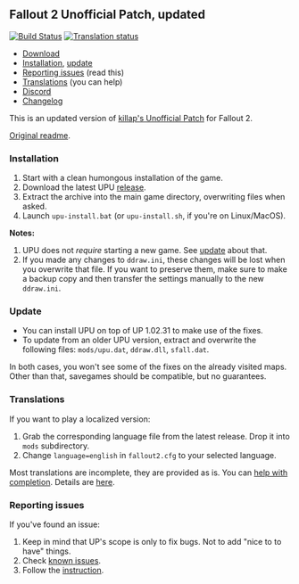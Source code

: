 ## Fallout 2 Unofficial Patch, updated

[![Build Status](https://travis-ci.org/BGforgeNet/Fallout2_Unofficial_Patch.svg?branch=master)](https://travis-ci.org/BGforgeNet/Fallout2_Unofficial_Patch)
[![Translation status](https://tra.bgforge.net/widgets/fallout/-/up/svg-badge.svg)](https://tra.bgforge.net/projects/fallout/up/)

* [Download](https://github.com/BGforgeNet/Fallout2_Unofficial_Patch/releases/latest)
* [Installation](#installation), [update](#update)
* [Reporting issues](#reporting-issues) (read this)
* [Translations](#translations) (you can help)
* [Discord](https://discord.gg/4Yqfggm)
* [Changelog](docs/changelog.md)

This is an updated version of [killap's Unofficial Patch](http://killap.net/) for Fallout 2.

[Original readme](docs/up-readme.txt).

### Installation
1. Start with a clean humongous installation of the game.
1. Download the latest UPU [release](https://github.com/BGforgeNet/Fallout2_Unofficial_Patch/releases/latest).
1. Extract the archive into the main game directory, overwriting files when asked.
1. Launch `upu-install.bat` (or `upu-install.sh`, if you're on Linux/MacOS).

**Notes:**
1. UPU does not _require_ starting a new game. See [update](#update) about that.
1. If you made any changes to `ddraw.ini`, these changes will be lost when you overwrite that file. If you want to preserve them, make sure to make a backup copy and then transfer the settings manually to the new `ddraw.ini`.

### Update

* You can install UPU on top of UP 1.02.31 to make use of the fixes.
* To update from an older UPU version, extract and overwrite the following files: `mods/upu.dat`, `ddraw.dll`, `sfall.dat`.

In both cases, you won't see some of the fixes on the already visited maps. Other than that, savegames should be compatible, but no guarantees.

### Translations
If you want to play a localized version:
1. Grab the corresponding language file from the latest release. Drop it into `mods` subdirectory.
1. Change `language=english` in `fallout2.cfg` to your selected language.

Most translations are incomplete, they are provided as is. You can [help with completion](https://tra.bgforge.net/projects/fallout/up/). Details are [here](docs/translations.md).

### Reporting issues
If you've found an issue:

1. Keep in mind that UP's scope is only to fix bugs. Not to add "nice to to have" things.
2. Check [known issues](docs/known.md).
3. Follow the [instruction](docs/reporting.md).
